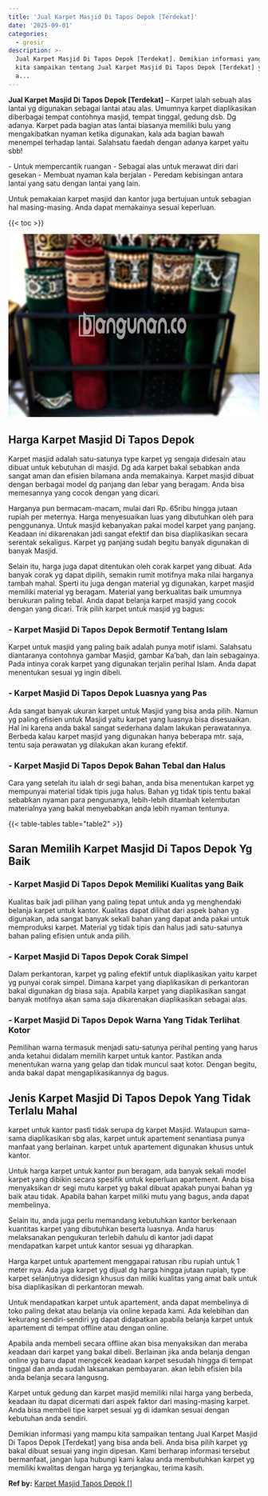 ```yaml
---
title: 'Jual Karpet Masjid Di Tapos Depok [Terdekat]'
date: '2025-09-01'
categories:
  - grosir
description: >-
  Jual Karpet Masjid Di Tapos Depok [Terdekat]. Demikian informasi yang mampu
  kita sampaikan tentang Jual Karpet Masjid Di Tapos Depok [Terdekat] yang bisa
  a...
---
```


**Jual Karpet Masjid Di Tapos Depok \[Terdekat\]** – Karpet ialah sebuah alas lantai yg digunakan sebagai lantai atau alas. Umumnya karpet diaplikasikan diberbagai tempat contohnya masjid, tempat tinggal, gedung dsb. Dg adanya. Karpet pada bagian atas lantai biasanya memiliki bulu yang mengakibatkan nyaman ketika digunakan, kala ada bagian bawah menempel terhadap lantai. Salahsatu faedah dengan adanya karpet yaitu sbb!

\- Untuk mempercantik ruangan - Sebagai alas untuk merawat diri dari gesekan - Membuat nyaman kala berjalan - Peredam kebisingan antara lantai yang satu dengan lantai yang lain.

Untuk pemakaian karpet masjid dan kantor juga bertujuan untuk sebagian hal masing-masing. Anda dapat memakainya sesuai keperluan.

{{< toc >}}

![Jual Karpet Masjid Di Tapos Depok [Terdekat]](/images/grosir-karpet-murah-38.png)

## Harga Karpet Masjid Di Tapos Depok

Karpet masjid adalah satu-satunya type karpet yg sengaja didesain atau dibuat untuk kebutuhan di masjid. Dg ada karpet bakal sebabkan anda sangat aman dan efisien bilamana anda memakainya. Karpet masjid dibuat dengan berbagai model dg panjang dan lebar yang beragam. Anda bisa memesannya yang cocok dengan yang dicari.

Harganya pun bermacam-macam, mulai dari Rp. 65ribu hingga jutaan rupiah per meternya. Harga menyesuaikan luas yang dibutuhkan oleh para penggunanya. Untuk masjid kebanyakan pakai model karpet yang panjang. Keadaan ini dikarenakan jadi sangat efektif dan bisa diaplikasikan secara serentak sekaligus. Karpet yg panjang sudah begitu banyak digunakan di banyak Masjid.

Selain itu, harga juga dapat ditentukan oleh corak karpet yang dibuat. Ada banyak corak yg dapat dipilih, semakin rumit motifnya maka nilai harganya tambah mahal. Sperti itu juga dengan material yg digunakan, karpet masjid memiliki material yg beragam. Material yang berkualitas baik umumnya berukuran paling tebal. Anda dapat belanja karpet masjid yang cocok dengan yang dicari. Trik pilih karpet untuk masjid yg bagus:

### \- Karpet Masjid Di Tapos Depok Bermotif Tentang Islam

Karpet untuk masjid yang paling baik adalah punya motif islami. Salahsatu diantaranya contohnya gambar Masjid, gambar Ka’bah, dan lain sebagainya. Pada intinya corak karpet yang digunakan terjalin perihal Islam. Anda dapat menentukan sesuai yg ingin dibeli.

### \- Karpet Masjid Di Tapos Depok Luasnya yang Pas

Ada sangat banyak ukuran karpet untuk Masjid yang bisa anda pilih. Namun yg paling efisien untuk Masjid yaitu karpet yang luasnya bisa disesuaikan. Hal ini karena anda bakal sangat sederhana dalam lakukan perawatannya. Berbeda kalau karpet masjid yang digunakan hanya beberapa mtr. saja, tentu saja perawatan yg dilakukan akan kurang efektif.

### \- Karpet Masjid Di Tapos Depok Bahan Tebal dan Halus

Cara yang setelah itu ialah dr segi bahan, anda bisa menentukan karpet yg mempunyai material tidak tipis juga halus. Bahan yg tidak tipis tentu bakal sebabkan nyaman para pengunanya, lebih-lebih ditambah kelembutan materialnya yang bakal menyebabkan anda lebih nyaman tentunya.

{{< table-tables table="table2" >}}

## Saran Memilih Karpet Masjid Di Tapos Depok Yg Baik

### \- Karpet Masjid Di Tapos Depok Memiliki Kualitas yang Baik

Kualitas baik jadi pilihan yang paling tepat untuk anda yg menghendaki belanja karpet untuk kantor. Kualitas dapat dilihat dari aspek bahan yg digunakan, ada sangat banyak sekali bahan yang dapat anda pakai untuk memproduksi karpet. Material yg tidak tipis dan halus jadi satu-satunya bahan paling efisien untuk anda pilih.

### \- Karpet Masjid Di Tapos Depok Corak Simpel

Dalam perkantoran, karpet yg paling efektif untuk diaplikasikan yaitu karpet yg punyai corak simpel. Dimana karpet yang diaplikasikan di perkantoran bakal digunakan dg biasa saja. Apabila karpet yang diaplikasikan sangat banyak motifnya akan sama saja dikarenakan diaplikasikan sebagai alas.

### \- Karpet Masjid Di Tapos Depok Warna Yang Tidak Terlihat Kotor

Pemilihan warna termasuk menjadi satu-satunya perihal penting yang harus anda ketahui didalam memilih karpet untuk kantor. Pastikan anda menentukan warna yang gelap dan tidak muncul saat kotor. Dengan begitu, anda bakal dapat mengaplikasikannya dg bagus.

## Jenis Karpet Masjid Di Tapos Depok Yang Tidak Terlalu Mahal

karpet untuk kantor pasti tidak serupa dg karpet Masjid. Walaupun sama-sama diaplikasikan sbg alas, karpet untuk apartement senantiasa punya manfaat yang berlainan. karpet untuk apartement digunakan khusus untuk kantor.

Untuk harga karpet untuk kantor pun beragam, ada banyak sekali model karpet yang dibikin secara spesifik untuk keperluan apartement. Anda bisa menyaksikan dr segi mutu karpet yg bakal dibuat apakah punyai bahan yg baik atau tidak. Apabila bahan karpet miliki mutu yang bagus, anda dapat membelinya.

Selain itu, anda juga perlu memandang kebutuhkan kantor berkenaan kuantitas karpet yang dibutuhkan beserta luasnya. Anda harus melaksanakan pengukuran terlebih dahulu di kantor jadi dapat mendapatkan karpet untuk kantor sesuai yg diharapkan.

Harga karpet untuk apartement menggapai ratusan ribu rupiah untuk 1 meter nya. Ada juga karpet yg dijual dg harga hingga jutaan rupiah, type karpet selanjutnya didesign khusus dan miliki kualitas yang amat baik untuk bisa diaplikasikan di perkantoran mewah.

Untuk mendapatkan karpet untuk apartement, anda dapat membelinya di toko paling dekat atau belanja via online kepada kami. Ada kelebihan dan kekurang sendiri-sendiri yg dapat didapatkan apabila belanja karpet untuk apartement di tempat offline atau dengan online.

Apabila anda membeli secara offline akan bisa menyaksikan dan meraba keadaan dari karpet yang bakal dibeli. Berlainan jika anda belanja dengan online yg baru dapat mengecek keadaan karpet sesudah hingga di tempat tinggal dan anda sudah laksanakan pembayaran. akan lebih efisien bila anda belanja secara langusng.

Karpet untuk gedung dan karpet masjid memiliki nilai harga yang berbeda, keadaan itu dapat dicermati dari aspek faktor dari masing-masing karpet. Anda bisa membeli tipe karpet sesuai yg di idamkan sesuai dengan kebutuhan anda sendiri.

Demikian informasi yang mampu kita sampaikan tentang Jual Karpet Masjid Di Tapos Depok \[Terdekat\] yang bisa anda beli. Anda bisa pilih karpet yg bakal dibuat sesuai yang ingin dipesan. Kami berharap informasi tersebut bermanfaat, jangan lupa hubungi kami kalau anda membutuhkan karpet yg memiliki kwalitas dengan harga yg terjangkau, terima kasih.

**Ref by:**  [Karpet Masjid Tapos Depok []](https://id.wikipedia.org/wiki/Karpet)
